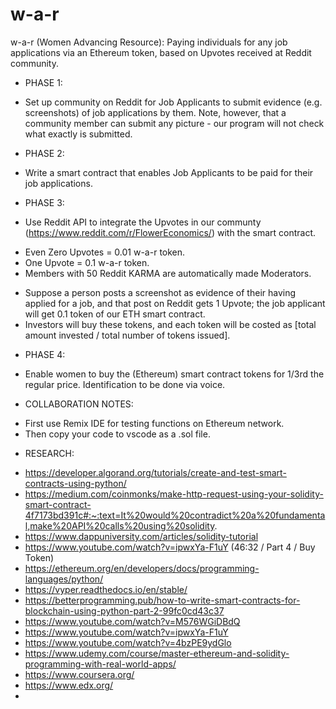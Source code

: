 # w-a-r

w-a-r (Women Advancing Resource): Paying individuals for any job applications via an Ethereum token, based on Upvotes received at Reddit community.

- PHASE 1:

* Set up community on Reddit for Job Applicants to submit evidence (e.g. screenshots) of job applications by them. Note, however, that a community member can submit any picture - our program will not check what exactly is submitted.

- PHASE 2:

* Write a smart contract that enables Job Applicants to be paid for their job applications.

- PHASE 3:

* Use Reddit API to integrate the Upvotes in our communty (https://www.reddit.com/r/FlowerEconomics/) with the smart contract.

- Even Zero Upvotes = 0.01 w-a-r token.
- One Upvote = 0.1 w-a-r token.
- Members with 50 Reddit KARMA are automatically made Moderators.

* Suppose a person posts a screenshot as evidence of their having applied for a job, and that post on Reddit gets 1 Upvote; the job applicant will get 0.1 token of our ETH smart contract.
* Investors will buy these tokens, and each token will be costed as [total amount invested / total number of tokens issued].

- PHASE 4:

* Enable women to buy the (Ethereum) smart contract tokens for 1/3rd the regular price. Identification to be done via voice.

* COLLABORATION NOTES:

- First use Remix IDE for testing functions on Ethereum network.
- Then copy your code to vscode as a .sol file.

* RESEARCH:

- https://developer.algorand.org/tutorials/create-and-test-smart-contracts-using-python/
- https://medium.com/coinmonks/make-http-request-using-your-solidity-smart-contract-4f7173bd391c#:~:text=It%20would%20contradict%20a%20fundamental,make%20API%20calls%20using%20solidity.
- https://www.dappuniversity.com/articles/solidity-tutorial
- https://www.youtube.com/watch?v=ipwxYa-F1uY (46:32 / Part 4 / Buy Token)
- https://ethereum.org/en/developers/docs/programming-languages/python/
- https://vyper.readthedocs.io/en/stable/
- https://betterprogramming.pub/how-to-write-smart-contracts-for-blockchain-using-python-part-2-99fc0cd43c37
- https://www.youtube.com/watch?v=M576WGiDBdQ
- https://www.youtube.com/watch?v=ipwxYa-F1uY
- https://www.youtube.com/watch?v=4bzPE9ydGlo
- https://www.udemy.com/course/master-ethereum-and-solidity-programming-with-real-world-apps/
- https://www.coursera.org/
- https://www.edx.org/
-
